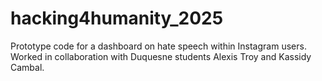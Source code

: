 # hacking4humanity_2025
Prototype code for a dashboard on hate speech within Instagram users.
Worked in collaboration with Duquesne students Alexis Troy and Kassidy Cambal.
